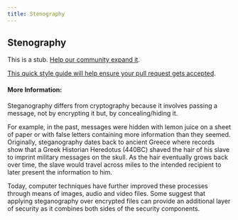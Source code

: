 ```yaml
---
title: Stenography
---
```

## Stenography

This is a stub. <a href='https://github.com/freecodecamp/guides/tree/master/src/pages/security/stenography/index.md' target='_blank' rel='nofollow'>Help our community expand it</a>.

<a href='https://github.com/freecodecamp/guides/blob/master/README.md' target='_blank' rel='nofollow'>This quick style guide will help ensure your pull request gets accepted</a>.

<!-- The article goes here, in GitHub-flavored Markdown. Feel free to add YouTube videos, images, and CodePen/JSBin embeds  -->

#### More Information:
<!-- Please add any articles you think might be helpful to read before writing the article -->

Steganography differs from cryptography because it involves passing a message, not by encrypting it but, by concealing/hiding it.

For example, in the past, messages were hidden with lemon juice on a sheet of paper or with false letters containing more information than they seemed. Originally, steganography dates back to ancient Greece where records show that a Greek Historian Heredotus (440BC) shaved the hair of his slave to imprint military messages on the skull. As the hair eventually grows back over time, the slave would travel across miles to the intended recipient to later present the information to him. 

Today, computer techniques have further improved these processes through means of images, audio and video files. 
Some suggest that applying steganography over encrypted files can provide an additional layer of security as it combines both sides of the security components. 

<!--StegHide is a program for hiding information in image or audio files.-->
